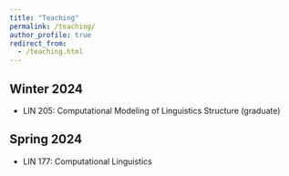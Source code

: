 ```yaml
---
title: "Teaching"
permalink: /teaching/
author_profile: true
redirect_from:
  - /teaching.html
---
```


## Winter 2024
- LIN 205: Computational Modeling of Linguistics Structure (graduate)

## Spring 2024
- LIN 177: Computational Linguistics

